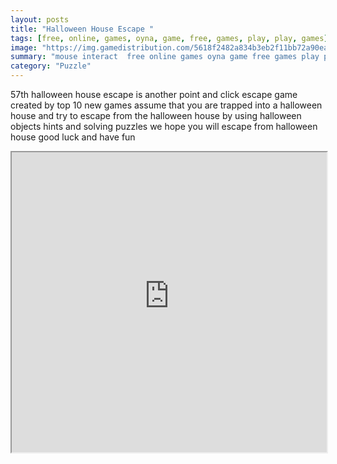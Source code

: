 ```yaml
---
layout: posts
title: "Halloween House Escape "
tags: [free, online, games, oyna, game, free, games, play, play, games]
image: "https://img.gamedistribution.com/5618f2482a834b3eb2f11bb72a90ea90.jpg"
summary: "mouse interact  free online games oyna game free games play play games"
category: "Puzzle"
---
```


57th halloween house escape is another point and click escape game created by top 10 new games assume that you are trapped into a halloween house and try to escape from the halloween house by using halloween objects hints and solving puzzles we hope you will escape from halloween house good luck and have fun

<iframe width="100%" height="480px;" src="https://flash.gamedistribution.com?game=5618f2482a834b3eb2f11bb72a90ea90"></iframe>